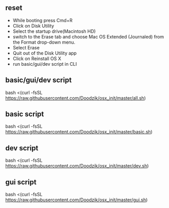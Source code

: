 ## reset

* While booting press Cmd+R
* Click on Disk Utility
* Select the startup drive(Macintosh HD)
* switch to the Erase tab and choose Mac OS Extended (Journaled) from the Format drop-down menu. 
* Select Erase
* Quit out of the Disk Utility app
* Click on Reinstall OS X
* run basic/gui/dev script in CLI 

## basic/gui/dev script
bash <(curl -fsSL https://raw.githubusercontent.com/Doodzik/osx_init/master/all.sh)

## basic script
bash <(curl -fsSL https://raw.githubusercontent.com/Doodzik/osx_init/master/basic.sh)

## dev script
bash <(curl -fsSL https://raw.githubusercontent.com/Doodzik/osx_init/master/dev.sh)

## gui script
bash <(curl -fsSL https://raw.githubusercontent.com/Doodzik/osx_init/master/gui.sh)
